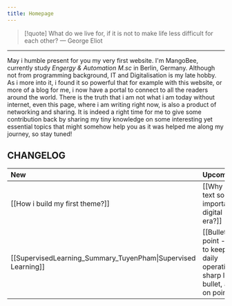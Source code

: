 ```yaml
---
title: Homepage
---
```


> [!quote] What do we live for, if it is not to make life less difficult for each other?
> — George Eliot

---
May i humble present for you my very first website. I'm MangoBee, currently study *Engergy & Automation M.sc* in Berlin, Germany. Although not from programming background, IT and Digitalisation is my late hobby. As i more into it, i found it so powerful that for example with this website, or more of a blog for me, i now have a portal to connect to all the readers around the world. There is the truth that i am not what i am today without internet, even this page, where i am writing right now, is also a product of networking and sharing. It is indeed a right time for me to give some contribution back by sharing my tiny knowledge on some interesting yet essential topics that might somehow help you as it was helped me along my journey,  so stay tuned!

## CHANGELOG
| New                                                           | Upcomming                                                                            | Update   |
| :------------------------------------------------------------ | :----------------------------------------------------------------------------------- | :------- |
| [[How i build my first theme?]]                               | [[Why plain text so important in digital era?]]                                      | [[Test]] |
| [[SupervisedLearning_Summary_TuyenPham\|Supervised Learning]] | [[Bullet point - How to keep your daily operation sharp like bullet, and on point?]] |          |
